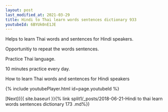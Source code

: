 ```yaml
---
layout: post
last_modified_at: 2021-03-29
title: Hindi to Thai learn words sentences dictionary 933 
youtubeId: 6BYUk0nE1JE
---
```

 
 
Helps to learn Thai words and sentences for Hindi speakers.

Opportunitiy to repeat the words sentences. 

Practice Thai language. 
 
10 minutes practice every day. 
 
How to learn Thai words and sentences for Hindi speakers 
 
{% include youtubePlayer.html id=page.youtubeId %}
 
 
[Next]({{ site.baseurl }}{% link  split1/_posts/2018-06-21-Hindi to thai learn words sentences dictionary 173 .md%})
 
